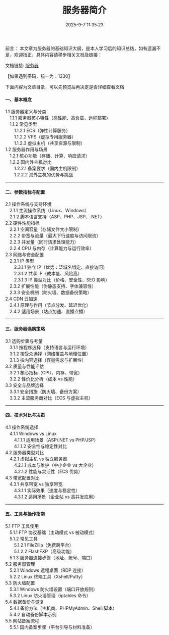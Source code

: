 ﻿---
title: 服务器简介
date: 2025-9-7 11:35:23
tags: 
    - 服务器
    - 知识拓展
categories: 
    - 计算机
    - 后端开发
    - 服务器
---

前言：
本文章为服务器的基础知识大纲，是本人学习后的知识总结，如有遗漏不足，欢迎指正，具体内容请移步相关文档及链接：

文档链接: [服务器](https://www.mubu.com/doc/1GZsa8NZApL)

【如果遇到密码，统一为：1230】


下面内容为文章目录，可以先预览后再决定是否详细查看文档



#### **一、基本概念**  
1.1 服务器定义与分类  
　1.1.1 服务器核心特性（高性能、高负载、远程部署）  
　1.1.2 常见类型  
　　1.1.2.1 ECS（弹性计算服务）  
　　1.1.2.2 VPS（虚拟专用服务器）  
　　1.1.2.3 虚拟主机（共享资源与限制）  
1.2 服务器作用与场景  
　1.2.1 核心功能（存储、计算、响应请求）  
　1.2.2 国内外主机对比  
　　1.2.2.1 备案要求（国内主机限制）  
　　1.2.2.2 海外主机的优势与挑战  

---

#### **二、参数指标与配置**  
2.1 操作系统与支持环境  
　2.1.1 主流操作系统（Linux、Windows）  
　2.1.2 脚本语言支持（ASP、PHP、JSP、.NET）  
2.2 硬件性能指标  
　2.2.1 空间容量（存储文件大小限制）  
　2.2.2 带宽与流量（最大下行速度与访问限流）  
　2.2.3 并发量（同时请求处理能力）  
　2.2.4 CPU 与内存（计算能力与运行效率）  
2.3 网络与安全配置  
　2.3.1 IP 类型  
　　2.3.1.1 独立 IP（优势：泛域名绑定、直接访问）  
　　2.3.1.2 共享 IP（成本低、风险高）  
　　2.3.1.3 IP 类型对比（价格、安全性、SEO 影响）  
　2.3.2 扩展性能（伪静态支持、字体兼容性）  
　2.3.3 安全机制（防火墙、数据备份策略）  
2.4 CDN 云加速  
　2.4.1 原理与作用（节点分发、延迟优化）  
　2.4.2 适用场景（站点加速、直播点播）  

---

#### **三、服务器选购策略**  
3.1 选购步骤与考量  
　3.1.1 按程序选择（支持语言与运行环境）  
　3.1.2 按受众选择（网络覆盖与地理位置）  
　3.1.3 按内容选择（容量需求与扩展性）  
3.2 质量与性能评估  
　3.2.1 核心指标（CPU、内存、带宽）  
　3.2.2 性价比分析（成本 vs 性能）  
3.3 安全与品牌选择  
　3.3.1 安全措施（防火墙、备份方案）  
　3.3.2 主流服务商对比（ECS 与虚拟主机）  

---

#### **四、技术对比与决策**  
4.1 操作系统选择  
　4.1.1 Windows vs Linux  
　　4.1.1.1 适用场景（ASP/.NET vs PHP/JSP）  
　　4.1.1.2 安全性与稳定性对比  
4.2 服务器类型对比  
　4.2.1 虚拟主机 vs 独立服务器  
　　4.2.1.1 成本与维护（中小企业 vs 大企业）  
　　4.2.1.2 性能与灵活性（ECS 优势）  
4.3 带宽配置对比  
　4.3.1 共享带宽 vs 独享带宽  
　　4.3.1.1 实际效果（速度与稳定性）  
　　4.3.1.2 适用场景（企业站 vs 高并发应用）  

---

#### **五、工具与操作指南**  
5.1 FTP 工具使用  
　5.1.1 FTP 协议基础（主动模式 vs 被动模式）  
　5.1.2 常见工具  
　　5.1.2.1 FileZilla（免费跨平台）  
　　5.1.2.2 FlashFXP（高级功能）  
　5.1.3 服务器连接步骤（地址、账号、端口）  
5.2 服务器管理  
　5.2.1 Windows 远程桌面（RDP 连接）  
　5.2.2 Linux 终端工具（Xshell/Putty）  
5.3 防火墙配置  
　5.3.1 Windows 防火墙设置（端口开放规则）  
　5.3.2 Linux 防火墙管理（iptables 命令）  
5.4 数据备份与恢复  
　5.4.1 备份方法（主机商、PHPMyAdmin、Shell 脚本）  
　5.4.2 自动备份脚本示例  
5.5 网站备案流程  
　5.5.1 国内备案步骤（平台引导与材料准备）  

